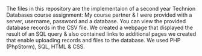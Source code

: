 The files in this repository are the implementaion of a second year Technion Databases course assignment:
My course partner & I were provided with a server, username, password and a database.
You can view the provided database records in the CSV file.
We created a webpage that displayed the result of an SQL query & also contained links to additional pages we created that enable uploading records and files to the database.
We used PHP (PhpStorm), SQL, HTML & CSS.
